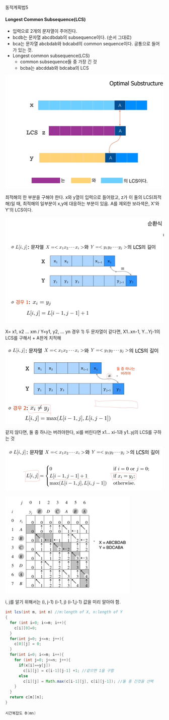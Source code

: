 동적계획법5

#### Longest Common Subsequence(LCS)

- 입력으로 2개의 문자열이 주어진다.
- bcdb는 문자열 abcdbdab의 subsequence이다. (순서 그대로)
- bca는 문자열 abcbdab와 bdcabd의 common sequence이다. 공통으로 들어가 있는 것.
- Longest common subsequence(LCS)
  - common subsequence들 중 가장 긴 것
  - bcba는 abcddab와 bdcaba의 LCS

![](/assets/Algorithm/short/dp5-1.PNG)

최적해의 한 부분을 구해야 한다. x와 y열이 입력으로 들어왔고, z가 이 둘의 LCS(최적해)일 때, 최적해의 일부분이 x,y에 대응하는 부분이 있음. A를 제외한 보라색은, X'와 Y'의 LCS이다. 

![](/assets/Algorithm/short/dp5-2.PNG)

X= x1, x2 ... xm / Y=y1, y2, ... yn
경우 1) 두 문자열이 같다면, X1..xn-1, Y...Yj-1의 LCS를 구해서 + A한게 치적해

![](/assets/Algorithm/short/dp5-3.PNG)

같지 않다면, 둘 중 하나는 버려야한다, xi를 버린다면 x1... xi-1과 y1..yj의 LCS를 구하는 것

![](/assets/Algorithm/short/dp5-4.PNG)

![](/assets/Algorithm/short/dp5-5.PNG)

i, j를 알기 위해서는 (i, j-1) (i-1, j) (i-1,j-1) 값을 미리 알아야 함.

```java
int lcs(int m, int n) //m:length of X, n:length of Y
{
  for (int i=0; i<=m; i++){
    c[i][0]=0;
  }
  for(int j=0; j<=n; j++){
    c[0][j] = 0;
  }
  for(int i=0; i<=m; i++){
    for (int j=0; j<=n; j++){
      if(x[i]==y[j])
      	c[i][j] = c[i-1][j-1] +1; //같으면 1을 구함
      else
      	c[i][j] = Math.max(c[i-1][j], c[i][j-1]); //둘 중 긴것을 선택
    }
  }
  return c[m][n];
}

시간복잡도 Θ(mn)
```


